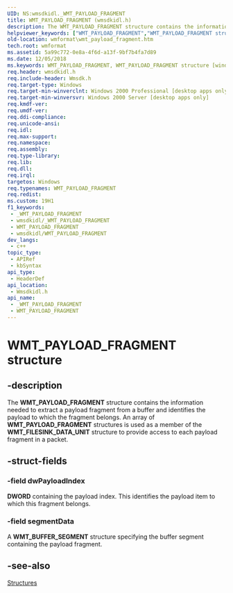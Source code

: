 ```yaml
---
UID: NS:wmsdkidl._WMT_PAYLOAD_FRAGMENT
title: WMT_PAYLOAD_FRAGMENT (wmsdkidl.h)
description: The WMT_PAYLOAD_FRAGMENT structure contains the information needed to extract a payload fragment from a buffer and identifies the payload to which the fragment belongs.
helpviewer_keywords: ["WMT_PAYLOAD_FRAGMENT","WMT_PAYLOAD_FRAGMENT structure [windows Media Format]","wmformat.wmt_payload_fragment","wmsdkidl/WMT_PAYLOAD_FRAGMENT"]
old-location: wmformat\wmt_payload_fragment.htm
tech.root: wmformat
ms.assetid: 5a99c772-0e8a-4f6d-a13f-9bf7b4fa7d89
ms.date: 12/05/2018
ms.keywords: WMT_PAYLOAD_FRAGMENT, WMT_PAYLOAD_FRAGMENT structure [windows Media Format], wmformat.wmt_payload_fragment, wmsdkidl/WMT_PAYLOAD_FRAGMENT
req.header: wmsdkidl.h
req.include-header: Wmsdk.h
req.target-type: Windows
req.target-min-winverclnt: Windows 2000 Professional [desktop apps only],Windows Media Format 9 Series SDK, or later versions of the SDK
req.target-min-winversvr: Windows 2000 Server [desktop apps only]
req.kmdf-ver: 
req.umdf-ver: 
req.ddi-compliance: 
req.unicode-ansi: 
req.idl: 
req.max-support: 
req.namespace: 
req.assembly: 
req.type-library: 
req.lib: 
req.dll: 
req.irql: 
targetos: Windows
req.typenames: WMT_PAYLOAD_FRAGMENT
req.redist: 
ms.custom: 19H1
f1_keywords:
 - _WMT_PAYLOAD_FRAGMENT
 - wmsdkidl/_WMT_PAYLOAD_FRAGMENT
 - WMT_PAYLOAD_FRAGMENT
 - wmsdkidl/WMT_PAYLOAD_FRAGMENT
dev_langs:
 - c++
topic_type:
 - APIRef
 - kbSyntax
api_type:
 - HeaderDef
api_location:
 - Wmsdkidl.h
api_name:
 - _WMT_PAYLOAD_FRAGMENT
 - WMT_PAYLOAD_FRAGMENT
---
```


# WMT_PAYLOAD_FRAGMENT structure


## -description

The <b>WMT_PAYLOAD_FRAGMENT</b> structure contains the information needed to extract a payload fragment from a buffer and identifies the payload to which the fragment belongs. An array of <b>WMT_PAYLOAD_FRAGMENT</b> structures is used as a member of the <b>WMT_FILESINK_DATA_UNIT</b> structure to provide access to each payload fragment in a packet.

## -struct-fields

### -field dwPayloadIndex

<b>DWORD</b> containing the payload index. This identifies the payload item to which this fragment belongs.

### -field segmentData

A <b>WMT_BUFFER_SEGMENT</b> structure specifying the buffer segment containing the payload fragment.

## -see-also

<a href="/windows/desktop/wmformat/structures">Structures</a>

